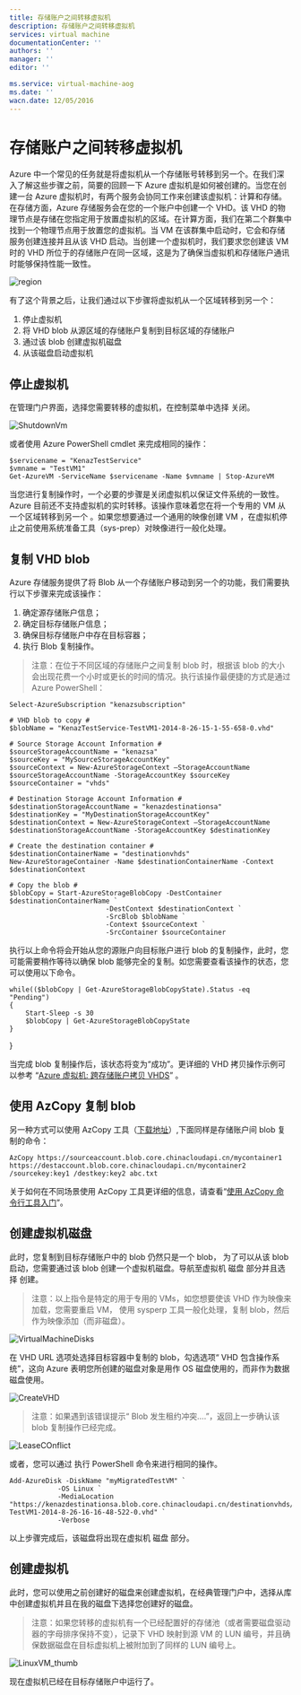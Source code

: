 ```yaml
---
title: 存储账户之间转移虚拟机
description: 存储账户之间转移虚拟机
services: virtual machine
documentationCenter: ''
authors: ''
manager: ''
editor: ''

ms.service: virtual-machine-aog
ms.date: ''
wacn.date: 12/05/2016
---
```


# 存储账户之间转移虚拟机 #

Azure 中一个常见的任务就是将虚拟机从一个存储账号转移到另一个。在我们深入了解这些步骤之前，简要的回顾一下 Azure 虚拟机是如何被创建的。当您在创建一台 Azure 虚拟机时，有两个服务会协同工作来创建该虚拟机：计算和存储。在存储方面，Azure 存储服务会在您的一个账户中创建一个 VHD。该 VHD 的物理节点是存储在您指定用于放置虚拟机的区域。在计算方面，我们在第二个群集中找到一个物理节点用于放置您的虚拟机。当 VM 在该群集中启动时，它会和存储服务创建连接并且从该 VHD 启动。当创建一个虚拟机时，我们要求您创建该 VM 时的 VHD 所位于的存储账户在同一区域，这是为了确保当虚拟机和存储账户通讯时能够保持性能一致性。

![region](./media/aog-virtual-machine-migrate-storage/region.png)

有了这个背景之后，让我们通过以下步骤将虚拟机从一个区域转移到另一个：

1. 停止虚拟机
2. 将 VHD blob 从源区域的存储账户复制到目标区域的存储账户
3. 通过该 blob 创建虚拟机磁盘
4. 从该磁盘启动虚拟机

## 停止虚拟机 ##

在管理门户界面，选择您需要转移的虚拟机，在控制菜单中选择 关闭。

![ShutdownVm](./media/aog-virtual-machine-migrate-storage/ShutdownVm.png)

或者使用 Azure PowerShell cmdlet 来完成相同的操作：

```
$servicename = "KenazTestService"
$vmname = "TestVM1"
Get-AzureVM -ServiceName $servicename -Name $vmname | Stop-AzureVM
```

当您进行复制操作时，一个必要的步骤是关闭虚拟机以保证文件系统的一致性。Azure 目前还不支持虚拟机的实时转移。该操作意味着您在将一个专用的 VM 从一个区域转移到另一个 。如果您想要通过一个通用的映像创建 VM ，在虚拟机停止之前使用系统准备工具（sys-prep）对映像进行一般化处理。 

## 复制 VHD blob ##

Azure 存储服务提供了将 Blob 从一个存储账户移动到另一个的功能，我们需要执行以下步骤来完成该操作：

1. 确定源存储账户信息；
2. 确定目标存储账户信息；
3. 确保目标存储账户中存在目标容器；
4. 执行 Blob 复制操作。

>注意：在位于不同区域的存储账户之间复制 blob 时，根据该 blob 的大小会出现花费一个小时或更长的时间的情况。执行该操作最便捷的方式是通过 Azure PowerShell： 

```
Select-AzureSubscription "kenazsubscription" 

# VHD blob to copy #
$blobName = "KenazTestService-TestVM1-2014-8-26-15-1-55-658-0.vhd" 

# Source Storage Account Information #
$sourceStorageAccountName = "kenazsa"
$sourceKey = "MySourceStorageAccountKey"
$sourceContext = New-AzureStorageContext –StorageAccountName $sourceStorageAccountName -StorageAccountKey $sourceKey  
$sourceContainer = "vhds"

# Destination Storage Account Information #
$destinationStorageAccountName = "kenazdestinationsa"
$destinationKey = "MyDestinationStorageAccountKey"
$destinationContext = New-AzureStorageContext –StorageAccountName $destinationStorageAccountName -StorageAccountKey $destinationKey  

# Create the destination container #
$destinationContainerName = "destinationvhds"
New-AzureStorageContainer -Name $destinationContainerName -Context $destinationContext 

# Copy the blob # 
$blobCopy = Start-AzureStorageBlobCopy -DestContainer $destinationContainerName `
                        -DestContext $destinationContext `
                        -SrcBlob $blobName `
                        -Context $sourceContext `
                        -SrcContainer $sourceContainer
```

执行以上命令将会开始从您的源账户向目标账户进行 blob 的复制操作，此时，您可能需要稍作等待以确保 blob 能够完全的复制。如您需要查看该操作的状态，您可以使用以下命令。

```
while(($blobCopy | Get-AzureStorageBlobCopyState).Status -eq "Pending")
{
    Start-Sleep -s 30
    $blobCopy | Get-AzureStorageBlobCopyState
}
```

}

当完成 blob 复制操作后，该状态将变为“成功”。更详细的 VHD 拷贝操作示例可以参考  “[Azure 虚拟机: 跨存储账户拷贝 VHDS](https://gallery.technet.microsoft.com/scriptcenter/Azure-Virtual-Machine-Copy-1041199c)” 。

## 使用 AzCopy 复制 blob ##

另一种方式可以使用 AzCopy 工具（[下载地址](http://aka.ms/downloadazcopy)）,下面同样是存储账户间 blob 复制的命令：

```
AzCopy https://sourceaccount.blob.core.chinacloudapi.cn/mycontainer1 https://destaccount.blob.core.chinacloudapi.cn/mycontainer2 /sourcekey:key1 /destkey:key2 abc.txt
```

关于如何在不同场景使用 AzCopy 工具更详细的信息，请查看“[使用 AzCopy 命令行工具入门](./storage/storage-use-azcopy.md)”。

## 创建虚拟机磁盘 ##

此时，您复制到目标存储账户中的 blob 仍然只是一个 blob， 为了可以从该 blob 启动，您需要通过该 blob 创建一个虚拟机磁盘。导航至虚拟机 磁盘 部分并且选择 创建。

>注意：以上指令是特定的用于专用的 VMs，如您想要使该 VHD 作为映像来加载，您需要重启 VM， 使用 sysperp 工具一般化处理，复制 blob，然后作为映像添加（而非磁盘）。

![VirtualMachineDisks](./media/aog-virtual-machine-migrate-storage/VirtualMachineDisks.png)

在 VHD URL 选项处选择目标容器中复制的 blob，勾选选项“ VHD 包含操作系统”，这向 Azure 表明您所创建的磁盘对象是用作 OS 磁盘使用的，而非作为数据磁盘使用。

![CreateVHD](./media/aog-virtual-machine-migrate-storage/CreateVHD.png)

>注意：如果遇到该错误提示“ Blob 发生租约冲突….”，返回上一步确认该 blob 复制操作已经完成。

![LeaseCOnflict](./media/aog-virtual-machine-migrate-storage/LeaseCOnflict.png)

或者，您可以通过 执行 PowerShell 命令来进行相同的操作。

```
Add-AzureDisk -DiskName "myMigratedTestVM" `
            -OS Linux `
            -MediaLocation "https://kenazdestinationsa.blob.core.chinacloudapi.cn/destinationvhds/KenazTestService-TestVM1-2014-8-26-16-16-48-522-0.vhd" `
            -Verbose
```

以上步骤完成后，该磁盘将出现在虚拟机 磁盘 部分。

## 创建虚拟机 ##

此时，您可以使用之前创建好的磁盘来创建虚拟机，在经典管理门户中，选择从库中创建虚拟机并且在我的磁盘下选择您创建好的磁盘。

>注意：如果您转移的虚拟机有一个已经配置好的存储池（或者需要磁盘驱动器的字母排序保持不变），记录下 VHD 映射到源 VM 的 LUN 编号，并且确保数据磁盘在目标虚拟机上被附加到了同样的 LUN 编号上。

![LinuxVM_thumb](./media/aog-virtual-machine-migrate-storage/LinuxVM_thumb.png)

现在虚拟机已经在目标存储账户中运行了。